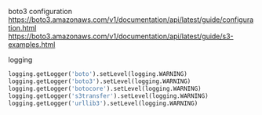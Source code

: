 boto3 configuration
https://boto3.amazonaws.com/v1/documentation/api/latest/guide/configuration.html
https://boto3.amazonaws.com/v1/documentation/api/latest/guide/s3-examples.html

logging
```python
logging.getLogger('boto').setLevel(logging.WARNING)
logging.getLogger('boto3').setLevel(logging.WARNING)
logging.getLogger('botocore').setLevel(logging.WARNING)
logging.getLogger('s3transfer').setLevel(logging.WARNING)
logging.getLogger('urllib3').setLevel(logging.WARNING)

```
